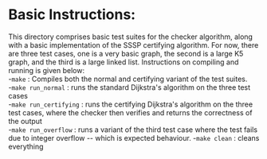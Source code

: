 # Basic Instructions:
This directory comprises basic test suites for the checker algorithm, along
with a basic implementation of the SSSP certifying algorithm.
For now, there are three test cases, one is a very basic graph, the second
is a large K5 graph, and the third is a large linked list. Instructions on
compiling and running is given below:  
-`make` : Compiles both the normal and certifying variant of the test suites.  
-`make run_normal` : runs the standard Dijkstra's algorithm on the three test cases  
-`make run_certifying` : runs the certifying Dijkstra's algorithm on the three test cases, where the checker then verifies and returns the correctness of the output  
-`make run_overflow` : runs a variant of the third test case where the test fails due to integer overflow -- which is expected behaviour.
-`make clean` : cleans everything  
